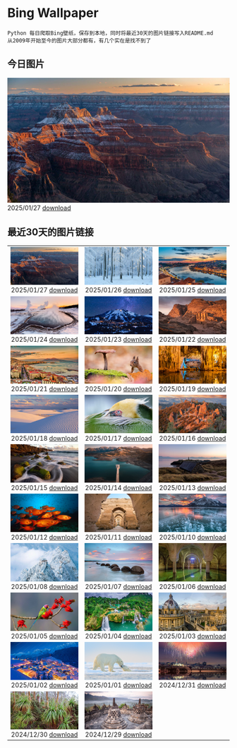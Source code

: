 # Bing Wallpaper

```
Python 每日爬取Bing壁纸，保存到本地，同时将最近30天的图片链接写入README.md
从2009年开始至今的图片大部分都有，有几个实在是找不到了
```



## 今日图片


![](./images/2025/01/27/CanyonSnow_ZH-CN3910130781_1920x1080_2025-01-27.jpg)2025/01/27 [download](./images/2025/01/27/CanyonSnow_ZH-CN3910130781_1920x1080_2025-01-27.jpg)

## 最近30天的图片链接


|      |      |      |
| :----: | :----: | :----: |
|![](./images/2025/01/27/CanyonSnow_ZH-CN3910130781_1920x1080_2025-01-27.jpg)2025/01/27 [download](./images/2025/01/27/CanyonSnow_ZH-CN3910130781_1920x1080_2025-01-27.jpg)|![](./images/2025/01/26/FrostedBeech_ZH-CN2845716018_1920x1080_2025-01-26.jpg)2025/01/26 [download](./images/2025/01/26/FrostedBeech_ZH-CN2845716018_1920x1080_2025-01-26.jpg)|![](./images/2025/01/25/PortoSunset_ZH-CN2388246668_1920x1080_2025-01-25.jpg)2025/01/25 [download](./images/2025/01/25/PortoSunset_ZH-CN2388246668_1920x1080_2025-01-25.jpg)|
|![](./images/2025/01/24/IcelandGeyser_ZH-CN2136665867_1920x1080_2025-01-24.jpg)2025/01/24 [download](./images/2025/01/24/IcelandGeyser_ZH-CN2136665867_1920x1080_2025-01-24.jpg)|![](./images/2025/01/23/DeerValley_ZH-CN6029262704_1920x1080_2025-01-23.jpg)2025/01/23 [download](./images/2025/01/23/DeerValley_ZH-CN6029262704_1920x1080_2025-01-23.jpg)|![](./images/2025/01/22/PetraMonastery_ZH-CN5091189333_1920x1080_2025-01-22.jpg)2025/01/22 [download](./images/2025/01/22/PetraMonastery_ZH-CN5091189333_1920x1080_2025-01-22.jpg)|
|![](./images/2025/01/21/NapoliPizza_ZH-CN4698906448_1920x1080_2025-01-21.jpg)2025/01/21 [download](./images/2025/01/21/NapoliPizza_ZH-CN4698906448_1920x1080_2025-01-21.jpg)|![](./images/2025/01/20/DutchSquirrel_ZH-CN3896893818_1920x1080_2025-01-20.jpg)2025/01/20 [download](./images/2025/01/20/DutchSquirrel_ZH-CN3896893818_1920x1080_2025-01-20.jpg)|![](./images/2025/01/19/NeptunesGrotto_ZH-CN3092540170_1920x1080_2025-01-19.jpg)2025/01/19 [download](./images/2025/01/19/NeptunesGrotto_ZH-CN3092540170_1920x1080_2025-01-19.jpg)|
|![](./images/2025/01/18/WhiteSandsNP_ZH-CN2517618394_1920x1080_2025-01-18.jpg)2025/01/18 [download](./images/2025/01/18/WhiteSandsNP_ZH-CN2517618394_1920x1080_2025-01-18.jpg)|![](./images/2025/01/17/PelicanPortrait_ZH-CN1928504597_1920x1080_2025-01-17.jpg)2025/01/17 [download](./images/2025/01/17/PelicanPortrait_ZH-CN1928504597_1920x1080_2025-01-17.jpg)|![](./images/2025/01/16/PinnaclesPeaks_ZH-CN1603877182_1920x1080_2025-01-16.jpg)2025/01/16 [download](./images/2025/01/16/PinnaclesPeaks_ZH-CN1603877182_1920x1080_2025-01-16.jpg)|
|![](./images/2025/01/15/PointeDiable_ZH-CN0610493136_1920x1080_2025-01-15.jpg)2025/01/15 [download](./images/2025/01/15/PointeDiable_ZH-CN0610493136_1920x1080_2025-01-15.jpg)|![](./images/2025/01/14/CadizSpain_ZH-CN0032172399_1920x1080_2025-01-14.jpg)2025/01/14 [download](./images/2025/01/14/CadizSpain_ZH-CN0032172399_1920x1080_2025-01-14.jpg)|![](./images/2025/01/13/CoastalWales_ZH-CN9113929287_1920x1080_2025-01-13.jpg)2025/01/13 [download](./images/2025/01/13/CoastalWales_ZH-CN9113929287_1920x1080_2025-01-13.jpg)|
|![](./images/2025/01/12/CrescentTail_ZH-CN8283248964_1920x1080_2025-01-12.jpg)2025/01/12 [download](./images/2025/01/12/CrescentTail_ZH-CN8283248964_1920x1080_2025-01-12.jpg)|![](./images/2025/01/11/MeknesMorocco_ZH-CN7953910585_1920x1080_2025-01-11.jpg)2025/01/11 [download](./images/2025/01/11/MeknesMorocco_ZH-CN7953910585_1920x1080_2025-01-11.jpg)|![](./images/2025/01/10/BubbleLake_ZH-CN7146244555_1920x1080_2025-01-10.jpg)2025/01/10 [download](./images/2025/01/10/BubbleLake_ZH-CN7146244555_1920x1080_2025-01-10.jpg)|
|![](./images/2025/01/08/GreatWallStairs_ZH-CN4045949792_1920x1080_2025-01-08.jpg)2025/01/08 [download](./images/2025/01/08/GreatWallStairs_ZH-CN4045949792_1920x1080_2025-01-08.jpg)|![](./images/2025/01/07/BouldersNZ_ZH-CN6750253580_1920x1080_2025-01-07.jpg)2025/01/07 [download](./images/2025/01/07/BouldersNZ_ZH-CN6750253580_1920x1080_2025-01-07.jpg)|![](./images/2025/01/06/RavennaBasilica_ZH-CN1406474730_1920x1080_2025-01-06.jpg)2025/01/06 [download](./images/2025/01/06/RavennaBasilica_ZH-CN1406474730_1920x1080_2025-01-06.jpg)|
|![](./images/2025/01/05/PlumParakeet_ZH-CN0311942558_1920x1080_2025-01-05.jpg)2025/01/05 [download](./images/2025/01/05/PlumParakeet_ZH-CN0311942558_1920x1080_2025-01-05.jpg)|![](./images/2025/01/04/VietnamFalls_ZH-CN9659529108_1920x1080_2025-01-04.jpg)2025/01/04 [download](./images/2025/01/04/VietnamFalls_ZH-CN9659529108_1920x1080_2025-01-04.jpg)|![](./images/2025/01/03/TolkienOxford_ZH-CN6331694590_1920x1080_2025-01-03.jpg)2025/01/03 [download](./images/2025/01/03/TolkienOxford_ZH-CN6331694590_1920x1080_2025-01-03.jpg)|
|![](./images/2025/01/02/ArdezSwitzerland_ZH-CN5605305240_1920x1080_2025-01-02.jpg)2025/01/02 [download](./images/2025/01/02/ArdezSwitzerland_ZH-CN5605305240_1920x1080_2025-01-02.jpg)|![](./images/2025/01/01/PolarBearSwim_ZH-CN1000349057_1920x1080_2025-01-01.jpg)2025/01/01 [download](./images/2025/01/01/PolarBearSwim_ZH-CN1000349057_1920x1080_2025-01-01.jpg)|![](./images/2024/12/31/CANYE24_ZH-CN3884754296_1920x1080_2024-12-31.jpg)2024/12/31 [download](./images/2024/12/31/CANYE24_ZH-CN3884754296_1920x1080_2024-12-31.jpg)|
|![](./images/2024/12/30/MountFieldNP_ZH-CN6004420782_1920x1080_2024-12-30.jpg)2024/12/30 [download](./images/2024/12/30/MountFieldNP_ZH-CN6004420782_1920x1080_2024-12-30.jpg)|![](./images/2024/12/29/BorobudurBells_ZH-CN5291511365_1920x1080_2024-12-29.jpg)2024/12/29 [download](./images/2024/12/29/BorobudurBells_ZH-CN5291511365_1920x1080_2024-12-29.jpg)|

